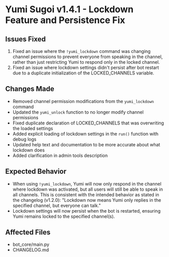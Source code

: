 # Yumi Sugoi v1.4.1 - Lockdown Feature and Persistence Fix

## Issues Fixed
1. Fixed an issue where the `!yumi_lockdown` command was changing channel permissions to prevent everyone from speaking in the channel, rather than just restricting Yumi to respond only in the locked channel.
2. Fixed an issue where lockdown settings didn't persist after bot restart due to a duplicate initialization of the LOCKED_CHANNELS variable.

## Changes Made
- Removed channel permission modifications from the `yumi_lockdown` command
- Updated the `yumi_unlock` function to no longer modify channel permissions
- Fixed duplicate declaration of LOCKED_CHANNELS that was overwriting the loaded settings
- Added explicit loading of lockdown settings in the `run()` function with debug logs
- Updated help text and documentation to be more accurate about what lockdown does
- Added clarification in admin tools description

## Expected Behavior
- When using `!yumi_lockdown`, Yumi will now only respond in the channel where lockdown was activated, but all users will still be able to speak in all channels. This is consistent with the intended behavior as stated in the changelog (v1.2.0): "Lockdown now means Yumi only replies in the specified channel, but everyone can talk."
- Lockdown settings will now persist when the bot is restarted, ensuring Yumi remains locked to the specified channel(s).

## Affected Files
- bot_core/main.py
- CHANGELOG.md
